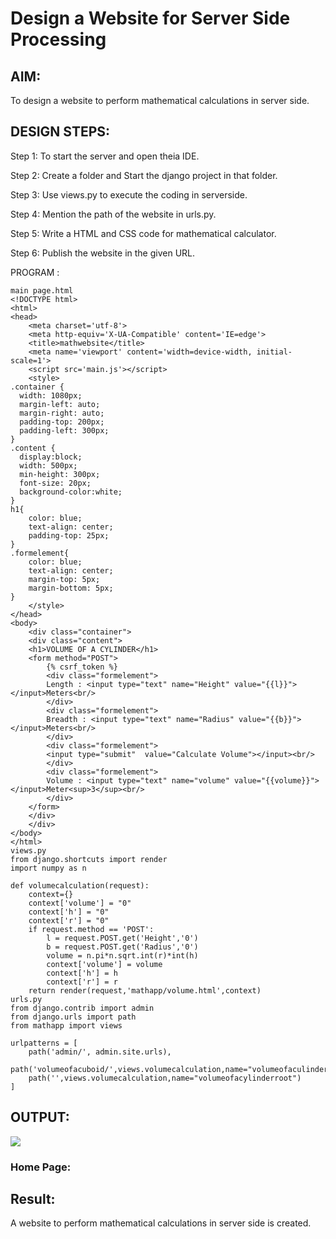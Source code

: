 # Design a Website for Server Side Processing

## AIM:
To design a website to perform mathematical calculations in server side.

## DESIGN STEPS:

Step 1:
To start the server and open theia IDE.

Step 2:
Create a folder and Start the django project in that folder.

Step 3:
Use views.py to execute the coding in serverside.

Step 4:
Mention the path of the website in urls.py.

Step 5:
Write a HTML and CSS code for mathematical calculator.

Step 6:
Publish the website in the given URL.

PROGRAM :
~~~
main page.html
<!DOCTYPE html>
<html>
<head>
    <meta charset='utf-8'>
    <meta http-equiv='X-UA-Compatible' content='IE=edge'>
    <title>mathwebsite</title>
    <meta name='viewport' content='width=device-width, initial-scale=1'>
    <script src='main.js'></script>
    <style>
.container {
  width: 1080px;
  margin-left: auto;
  margin-right: auto;
  padding-top: 200px;
  padding-left: 300px;
}
.content {
  display:block;
  width: 500px;
  min-height: 300px;
  font-size: 20px;
  background-color:white;
}
h1{
    color: blue;
    text-align: center;
    padding-top: 25px;
}
.formelement{
    color: blue;
    text-align: center;
    margin-top: 5px;
    margin-bottom: 5px;
}
    </style>
</head>
<body>
    <div class="container">
    <div class="content">
    <h1>VOLUME OF A CYLINDER</h1>
    <form method="POST">
        {% csrf_token %}
        <div class="formelement">
        Length : <input type="text" name="Height" value="{{l}}"></input>Meters<br/>
        </div>
        <div class="formelement">
        Breadth : <input type="text" name="Radius" value="{{b}}"></input>Meters<br/>
        </div>
        <div class="formelement">
        <input type="submit"  value="Calculate Volume"></input><br/>
        </div>
        <div class="formelement">
        Volume : <input type="text" name="volume" value="{{volume}}"></input>Meter<sup>3</sup><br/>
        </div>
    </form>
    </div>
    </div>
</body>
</html>
views.py
from django.shortcuts import render
import numpy as n

def volumecalculation(request):
    context={}
    context['volume'] = "0"
    context['h'] = "0"
    context['r'] = "0"
    if request.method == 'POST':
        l = request.POST.get('Height','0')
        b = request.POST.get('Radius','0')
        volume = n.pi*n.sqrt.int(r)*int(h)
        context['volume'] = volume
        context['h'] = h
        context['r'] = r
    return render(request,'mathapp/volume.html',context)
urls.py
from django.contrib import admin
from django.urls import path
from mathapp import views

urlpatterns = [
    path('admin/', admin.site.urls),
    path('volumeofacuboid/',views.volumecalculation,name="volumeofaculinder"),
    path('',views.volumecalculation,name="volumeofacylinderroot")
]
~~~
## OUTPUT:
![](guru.jpeg)
### Home Page:


## Result:
A website to perform mathematical calculations in server side is created.
